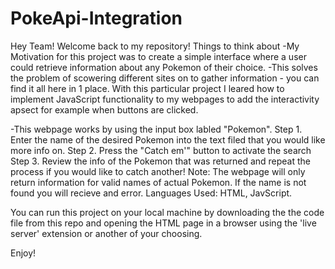 # PokeApi-Integration
Hey Team! Welcome back to my repository! 
Things to think about 
-My Motivation for this project was to create a simple interface where a user could retrieve information about any Pokemon of their choice. 
-This solves the problem of scowering different sites on to gather information - you can find it all here in 1 place. 
With this particular project I leared how to implement JavaScript functionality to my webpages to add the interactivity apsect for example when buttons are clicked. 

-This webpage works by using the input box labled "Pokemon".
Step 1. Enter the name of the desired Pokemon into the text filed that you would like more info on. 
Step 2. Press the "Catch em'" button to activate the search
Step 3. Review the info of the Pokemon that was returned and repeat the process if you would like to catch another! 
Note: The webpage will only return information for valid names of actual Pokemon. If the name is not found you will recieve and error.
Languages Used: HTML, JavScript.

You can run this project on your local machine by downloading the the code file from this repo and opening the HTML page in a browser using the 'live server' extension or another of your choosing. 

Enjoy! 